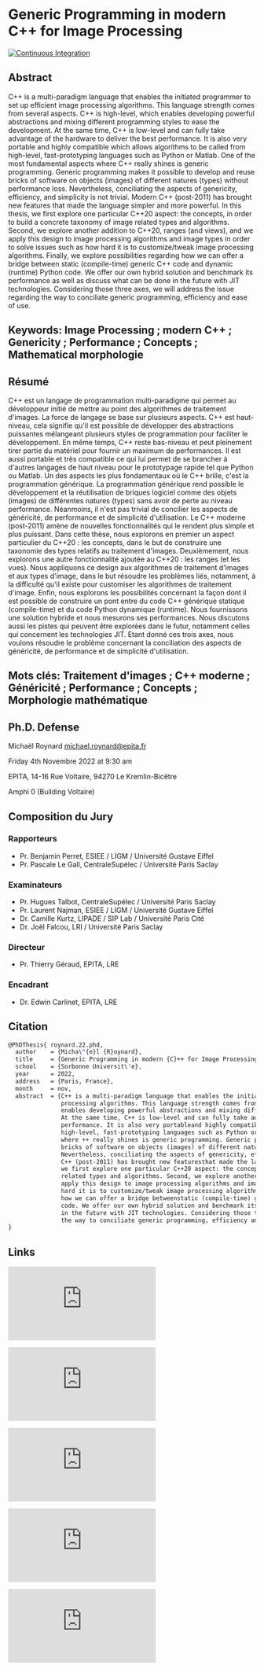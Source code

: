 # Generic Programming in modern C++ for Image Processing

[![Continuous Integration](https://github.com/dutiona/thesis/actions/workflows/ci.yaml/badge.svg)](https://github.com/dutiona/thesis/actions/workflows/ci.yaml)

## Abstract

C++ is a multi-paradigm language that enables the initiated programmer to set up efficient image processing algorithms. This language strength comes from several aspects. C++ is high-level, which enables developing powerful abstractions and mixing different programming styles to ease the development. At the same time, C++ is low-level and can fully take advantage of the hardware to deliver the best performance. It is also very portable and highly compatible which allows algorithms to be called from high-level, fast-prototyping languages such as Python or Matlab. One of the most fundamental aspects where C++ really shines is generic programming. Generic programming makes it possible to develop and reuse bricks of software on objects (images) of different natures (types) without performance loss. Nevertheless, conciliating the aspects of genericity, efficiency, and simplicity is not trivial. Modern C++ (post-2011) has brought new features that made the language simpler and more powerful. In this thesis, we first explore one particular C++20 aspect: the concepts, in order to build a concrete taxonomy of image related types and algorithms. Second, we explore another addition to C++20, ranges (and views), and we apply this design to image processing algorithms and image types in order to solve issues such as how hard it is to customize/tweak image processing algorithms. Finally, we explore possibilities regarding how we can offer a bridge between static (compile-time) generic C++ code and dynamic (runtime) Python code. We offer our own hybrid solution and benchmark its performance as well as discuss what can be done in the future with JIT technologies. Considering those three axes, we will address the issue regarding the way to conciliate generic programming, efficiency and ease of use.

## Keywords: Image Processing ; modern C++ ; Genericity ; Performance ; Concepts ; Mathematical morphologie

## Résumé

C++ est un langage de programmation multi-paradigme qui permet au développeur initié de mettre au point des algorithmes de traitement d'images. La force de langage se base sur plusieurs aspects. C++ est haut-niveau, cela signifie qu'il est possible de développer des abstractions puissantes mélangeant plusieurs styles de programmation pour faciliter le développement. En même temps, C++ reste bas-niveau et peut pleinement tirer partie du matériel pour fournir un maximum de performances. Il est aussi portable et très compatible ce qui lui permet de se brancher à d'autres langages de haut niveau pour le prototypage rapide tel que Python ou Matlab. Un des aspects les plus fondamentaux où le C++ brille, c'est la programmation générique. La programmation générique rend possible le développement et la réutilisation de briques logiciel comme des objets (images) de différentes natures (types) sans avoir de perte au niveau performance. Néanmoins, il n'est pas trivial de concilier les aspects de généricité, de performance et de simplicité d'utilisation. Le C++ moderne (post-2011) amène de nouvelles fonctionnalités qui le rendent plus simple et plus puissant. Dans cette thèse, nous explorons en premier un aspect particulier du C++20 : les concepts, dans le but de construire une taxonomie des types relatifs au traitement d'images. Deuxièmement, nous explorons une autre fonctionnalité ajoutée au C++20 : les ranges (et les vues). Nous appliquons ce design aux algorithmes de traitement d'images et aux types d'image, dans le but résoudre les problèmes liés, notamment, à la difficulté qu'il existe pour customiser les algorithmes de traitement d'image. Enfin, nous explorons les possibilités concernant la façon dont il est possible de construire un pont entre du code C++ générique statique (compile-time) et du code Python dynamique (runtime). Nous fournissons une solution hybride et nous mesurons ses performances. Nous discutons aussi les pistes qui peuvent être explorées dans le futur, notamment celles qui concernent les technologies JIT. Etant donné ces trois axes, nous voulons résoudre le problème concernant la conciliation des aspects de généricité, de performance et de simplicité d'utilisation.

## Mots clés: Traitement d'images ; C++ moderne ; Généricité ; Performance ; Concepts ; Morphologie mathématique

## Ph.D. Defense

Michaël Roynard <michael.roynard@epita.fr>

Friday 4th Novembre 2022 at 9:30 am

EPITA, 14-16 Rue Voltaire, 94270 Le Kremlin-Bicêtre

Amphi 0 (Building Voltaire)

## Composition du Jury

### Rapporteurs

* Pr. Benjamin Perret, ESIEE / LIGM / Université Gustave Eiffel
* Pr. Pascale Le Gall, CentraleSupélec / Université Paris Saclay

### Examinateurs

* Pr. Hugues Talbot, CentraleSupélec / Université Paris Saclay
* Pr. Laurent Najman, ESIEE / LIGM / Université Gustave Eiffel
* Dr. Camille Kurtz, LIPADE / SIP Lab / Université Paris Cité
* Dr. Joël Falcou, LRI / Université Paris Saclay

### Directeur

* Pr. Thierry Géraud, EPITA, LRE

### Encadrant

* Dr. Edwin Carlinet, EPITA, LRE

## Citation

```latex
@PhDThesis{	roynard.22.phd,
  author	= {Micha\"{e}l {R}oynard},
  title		= {Generic Programming in modern {C}++ for Image Processing},
  school	= {Sorbonne Universit\'e},
  year		= 2022,
  address	= {Paris, France},
  month		= nov,
  abstract	= {C++ is a multi-paradigm language that enables the initiated programmer to set up efficient image
               processing algorithms. This language strength comes from several aspects. C++ is high-level, which
               enables developing powerful abstractions and mixing different programmingstyles to ease the development.
               At the same time, C++ is low-level and can fully take advantage of the hardware to deliver the best
               performance. It is also very portableand highly compatible which allows algorithms to be called from
               high-level, fast-prototyping languages such as Python or Matlab. One of the most fundamental aspects
               where ++ really shines is generic programming. Generic programming makes it possible to develop and reuse
               bricks of software on objects (images) of different natures (types)without performance loss.
               Nevertheless, conciliating the aspects of genericity, efficiency, and simplicity is not trivial. Modern
               C++ (post-2011) has brought new featuresthat made the language simpler and more powerful. In this thesis,
               we first explore one particular C++20 aspect: the concepts, in order to build a concrete taxonomy of image
               related types and algorithms. Second, we explore another addition to C++20, ranges (and views), and we
               apply this design to image processing algorithms and image types in order to solve issues such as how
               hard it is to customize/tweak image processing algorithms. Finally, we explore possibilities regarding
               how we can offer a bridge betweenstatic (compile-time) generic C++ code and dynamic (runtime) Python
               code. We offer our own hybrid solution and benchmark its performance as well as discuss what can be done
               in the future with JIT technologies. Considering those three axes, we will address the issue regarding
               the way to conciliate generic programming, efficiency and ease of use.}
}
```

## Links

![Résumé long (FR)](https://dutiona.github.io/thesis/resume_long.pdf)

![Long summary(EN)](https://dutiona.github.io/thesis/long_summary.pdf)

![Thesis manuscript](https://dutiona.github.io/thesis/manuscript.pdf)

![Slides](https://dutiona.github.io/thesis/slides.pdf)

![Handout](https://dutiona.github.io/thesis/handout.pdf)
